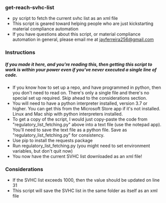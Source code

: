 ### get-reach-svhc-list
- py script to fetch the current svhc list as an xml file
- This script is geared toward helping people who are just kickstarting material compliance automation
- If you have questions about this script, or material compliance automation in general, please email me at jayferreira256@gmail.com

### Instructions
##### If you made it here, and you're reading this, then getting this script to work is within your power even if you've never executed a single line of code. 
- If you know how to set up a repo, and have programmed in python, then you don't need to read on. There's only a single file and there's no special set up required. Skip ahead to the considerations section.
- You will need to have a python interpreter installed, version 3.7 or higher. You can get this from the Microsoft Store app if it's not installed. Linux and Mac ship with python interpreters installed.
- To get a copy of the script, I would just copy-paste the code from "regulatory_list_fetching.py" above into a text file (use the notepad app). You'll need to save the text file as a python file. Save as "regulatory_list_fetching.py" for consistency.
- Use pip to install the requests package
- Run regulatory_list_fetching.py (you might need to set environment variables, but don't quit now)
- You now have the current SVHC list downloaded as an xml file!

### Considerations
- If the SVHC list exceeds 1000, then the value should be updated on line 31
- This script will save the SVHC list in the same folder as itself as an xml file
